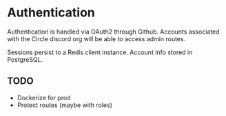 # Authentication

Authentication is handled via OAuth2 through Github. Accounts associated with the Circle discord org will be able to access admin routes.

Sessions persist to a Redis client instance. Account info stored in PostgreSQL.

## TODO

- Dockerize for prod
- Protect routes (maybe with roles)